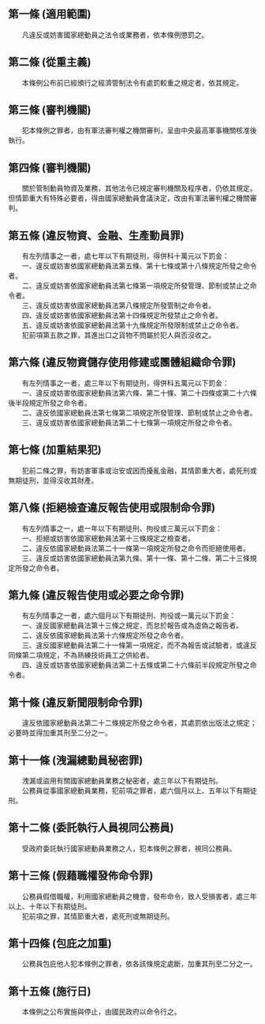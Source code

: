 第一條 (適用範圍)
-----------------
　　凡違反或妨害國家總動員之法令或業務者，依本條例懲罰之。  


第二條 (從重主義)
-----------------
　　本條例公布前已經頒行之經濟管制法令有處罰較重之規定者，依其規定。  


第三條 (審判機關)
-----------------
　　犯本條例之罪者，由有軍法審判權之機關審判，呈由中央最高軍事機關核准後執行。  


第四條 (審判機關)
-----------------
　　關於管制動員物資及業務，其他法令已規定審判機關及程序者，仍依其規定。但情節重大有特殊必要者，得由國家總動員會議決定，改由有軍法審判權之機關審判。  


第五條 (違反物資、金融、生產動員罪)
-----------------------------------
　　有左列情事之一者，處七年以下有期徒刑，得併科十萬元以下罰金：  
　　一、違反或妨害依國家總動員法第五條、第十七條或第十八條規定所發之命令者。  
　　二、違反或妨害依國家總動員法第七條第一項規定所發管理、節制或禁止之命令者。  
　　三、違反或妨害依國家總動員法第八條規定所發管制之命令者。  
　　四、違反或妨害依國家總動員法第十四條規定所發禁止之命令者。  
　　五、違反或妨害依國家總動員法第十九條規定所發限制或禁止之命令者。  
　　犯前項第五款之罪，其進出口之貨物不問屬於犯人與否沒收之。  


第六條 (違反物資儲存使用修建或團體組織命令罪)
---------------------------------------------
　　有左列情事之一者，處三年以下有期徒刑，得併科五萬元以下罰金：  
　　一、違反或妨害依國家總動員法第六條、第二十條、第二十四條或第二十六條後半段規定所發之命令者。  
　　二、違反依國家總動員法第七條第二項規定所發管理、節制或禁止之命令者。  
　　三、違反或妨害依國家總動員法第二十七條第一項規定所發之命令者。  


第七條 (加重結果犯)
-------------------
　　犯前二條之罪，有妨害軍事或治安或因而擾亂金融，其情節重大者，處死刑或無期徒刑，並得沒收其財產。  


第八條 (拒絕檢查違反報告使用或限制命令罪)
-----------------------------------------
　　有左列情事之一，處一年以下有期徒刑、拘役或三萬元以下罰金：  
　　一、拒絕或妨害依國家總動員法第十三條規定之檢查者。  
　　二、違反依國家總動員法第二十一條第一項規定所發之命令而拒絕使用者。  
　　三、違反或妨害依國家總動員法第九條、第十一條、第十二條、第二十三條規定所發之命令者。  


第九條 (違反報告使用或必要之命令罪)
-----------------------------------
　　有左列情事之一者，處六個月以下有期徒刑、拘役或一萬元以下罰金：  
　　一、違反國家總動員法第十三條之規定，而怠於報告或為虛偽之報告者。  
　　二、違反依國家總動員法第十六條規定所發之命令者。  
　　三、違反國家總動員法第二十一條第一項規定，而不為報告或試驗者，或違反同條第二項規定，不為熟練技術員工之供給者。  
　　四、違反或妨害依國家總動員法第二十五條或第二十六條前半段規定所發之命令者。  


第十條 (違反新聞限制命令罪)
---------------------------
　　違反依國家總動員法第二十二條規定所發之命令者，其處罰依出版法之規定；必要時並得加重其刑至二分之一。  


第十一條 (洩漏總動員秘密罪)
---------------------------
　　洩漏或盜用有關國家總動員業務之秘密者，處三年以下有期徒刑。  
　　公務員從事國家總動員業務，犯前項之罪者，處六個月以上、五年以下有期徒刑。  


第十二條 (委託執行人員視同公務員)
---------------------------------
　　受政府委託執行國家總動員業務之人，犯本條例之罪者，視同公務員。  


第十三條 (假藉職權發佈命令罪)
-----------------------------
　　公務員假借職權，利用國家總動員之機會，發布命令，致人受損害者，處三年以上、十年以下有期徒刑。  
　　犯前項之罪，其情節重大者，處死刑或無期徒刑。  


第十四條 (包庇之加重)
---------------------
　　公務員包庇他人犯本條例之罪者，依各該條規定處斷，加重其刑至二分之一。  


第十五條 (施行日)
-----------------
　　本條例之公布實施與停止，由國民政府以命令行之。